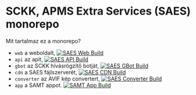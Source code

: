 # SCKK, APMS Extra Services (SAES) monorepo

Mit tartalmaz ez a monorepo?

- `web` a weboldalt, [![SAES Web Build](https://github.com/SCKK-APMS-Dev/SAES/actions/workflows/build-web.yml/badge.svg)](https://github.com/SCKK-APMS-Dev/SAES/actions/workflows/build-web.yml)
- `api` az apit, [![SAES API Build](https://github.com/SCKK-APMS-Dev/SAES/actions/workflows/build-api.yml/badge.svg)](https://github.com/SCKK-APMS-Dev/SAES/actions/workflows/build-api.yml)
- `gbot` az SCKK hívásrögzítő botját, [![SAES GBot Build](https://github.com/SCKK-APMS-Dev/SAES/actions/workflows/build-gbot.yml/badge.svg)](https://github.com/SCKK-APMS-Dev/SAES/actions/workflows/build-gbot.yml)
- `cdn` a SAES fájlszerverét, [![SAES CDN Build](https://github.com/SCKK-APMS-Dev/SAES/actions/workflows/build-cdn.yml/badge.svg)](https://github.com/SCKK-APMS-Dev/SAES/actions/workflows/build-cdn.yml)
- `converter` az AVIF kép convertert, [![SAES Converter Build](https://github.com/SCKK-APMS-Dev/SAES/actions/workflows/build-converter.yml/badge.svg)](https://github.com/SCKK-APMS-Dev/SAES/actions/workflows/build-converter.yml)
- `app` a SAMT appot. [![SAMT App Build](https://github.com/SCKK-APMS-Dev/SAES/actions/workflows/build-app.yml/badge.svg)](https://github.com/SCKK-APMS-Dev/SAES/actions/workflows/build-app.yml)